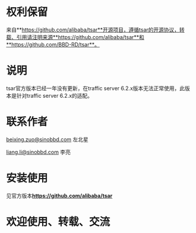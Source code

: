 # 权利保留
来自**https://github.com/alibaba/tsar**开源项目，遵循tsar的开源协议，转载、引用请注明来源**https://github.com/alibaba/tsar**和**https://github.com/BBD-RD/tsar**。

# 说明
tsar官方版本已经一年没有更新，在traffic server 6.2.x版本无法正常使用，此版本是针对traffic server 6.2.x的适配。

# 联系作者
beixing.zuo@sinobbd.com 左北星

liang.li@sinobbd.com 李亮

# 安装使用
见官方版本**https://github.com/alibaba/tsar**

# 欢迎使用、转载、交流
